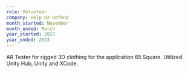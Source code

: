 ```yaml
---
role: Volunteer
company: Help Us Defend
month_started: November
month_ended: March
year_started: 2022
year_ended: 2023
---
```


AR Tester for rigged 3D clothing for the application 65 Square. Utilized Unity Hub, Unity and XCode.